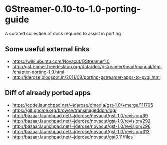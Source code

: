 GStreamer-0.10-to-1.0-porting-guide
===================================

A curated collection of docs required to assist in porting


Some useful external links
--------------------------

- https://wiki.ubuntu.com/Novacut/GStreamer1.0
- http://gstreamer.freedesktop.org/data/doc/gstreamer/head/manual/html/chapter-porting-1.0.html
- http://jderose.blogspot.in/2011/09/porting-gstreamer-apps-to-pygi.html

Diff of already ported apps
---------------------------

- https://code.launchpad.net/~jderose/dmedia/gst-1.0/+merge/111705
- https://git.gnome.org/browse/transmageddon/log/
- http://bazaar.launchpad.net/~jderose/novacut/gst-1.0/revision/39
- http://bazaar.launchpad.net/~jderose/novacut/gst-1.0/revision/292
- http://bazaar.launchpad.net/~jderose/novacut/gst-1.0/revision/296
- http://bazaar.launchpad.net/~jderose/novacut/gst-1.0/revision/313
- http://bazaar.launchpad.net/~jderose/novacut/gst0.11/files
